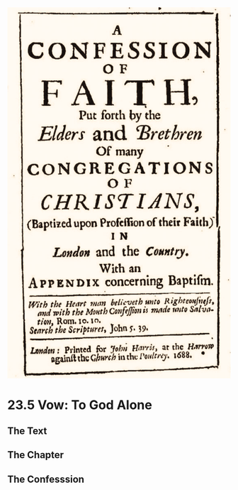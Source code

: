<img class="intro-right" src="art-1689.png">

# 23.5 Vow: To God Alone

## The Text

## The Chapter

## The Confesssion

